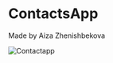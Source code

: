 # ContactsApp
Made by Aiza Zhenishbekova


![Contactapp](https://user-images.githubusercontent.com/84659284/119375992-4bc61880-bcdd-11eb-8353-76c4bc216b51.JPG)

